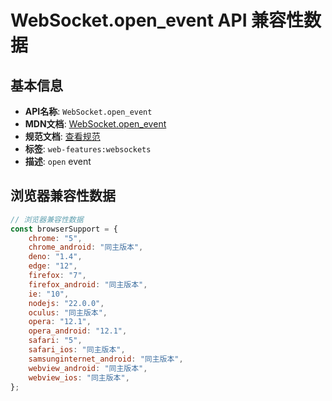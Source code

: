 # WebSocket.open_event API 兼容性数据

## 基本信息

- **API名称**: `WebSocket.open_event`
- **MDN文档**: [WebSocket.open_event](https://developer.mozilla.org/docs/Web/API/WebSocket/open_event)
- **规范文档**: [查看规范](https://websockets.spec.whatwg.org/#dom-websocket-onopen)
- **标签**: `web-features:websockets`
- **描述**: `open` event

## 浏览器兼容性数据

```javascript
// 浏览器兼容性数据
const browserSupport = {
    chrome: "5",
    chrome_android: "同主版本",
    deno: "1.4",
    edge: "12",
    firefox: "7",
    firefox_android: "同主版本",
    ie: "10",
    nodejs: "22.0.0",
    oculus: "同主版本",
    opera: "12.1",
    opera_android: "12.1",
    safari: "5",
    safari_ios: "同主版本",
    samsunginternet_android: "同主版本",
    webview_android: "同主版本",
    webview_ios: "同主版本",
};

```

